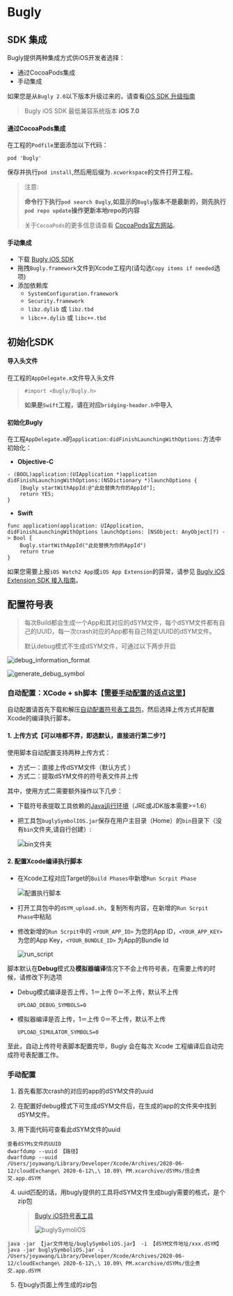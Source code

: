# Bugly

## SDK 集成

Bugly提供两种集成方式供iOS开发者选择：

- 通过CocoaPods集成
- 手动集成

如果您是从`Bugly 2.0`以下版本升级过来的，请查看[iOS SDK 升级指南](https://bugly.qq.com/docs/user-guide/upgrading-2.x-ios/)

> Bugly iOS SDK 最低兼容系统版本 **iOS 7.0**

#### 通过CocoaPods集成

在工程的`Podfile`里面添加以下代码：

```
pod 'Bugly'
```

保存并执行`pod install`,然后用后缀为`.xcworkspace`的文件打开工程。

> 注意:
>
> **命令行下执行`pod search Bugly`,如显示的`Bugly`版本不是最新的，则先执行`pod repo update`操作更新本地repo的内容**
>
> 关于`CocoaPods`的更多信息请查看 [CocoaPods官方网站](https://cocoapods.org/)。

#### 手动集成

- 下载 [Bugly iOS SDK](https://bugly.qq.com/docs/release-notes/release-ios-bugly/)
- 拖拽`Bugly.framework`文件到Xcode工程内(请勾选`Copy items if needed`选项)
- 添加依赖库
  - `SystemConfiguration.framework`
  - `Security.framework`
  - `libz.dylib` 或 `libz.tbd`
  - `libc++.dylib` 或 `libc++.tbd`

## 初始化SDK

#### 导入头文件

在工程的`AppDelegate.m`文件导入头文件

> ```
> #import <Bugly/Bugly.h>
> ```
>
> **如果是`Swift`工程，请在对应`bridging-header.h`中导入**

#### 初始化Bugly

在工程`AppDelegate.m`的`application:didFinishLaunchingWithOptions:`方法中初始化：

- **Objective-C**

```
- (BOOL)application:(UIApplication *)application didFinishLaunchingWithOptions:(NSDictionary *)launchOptions {
    [Bugly startWithAppId:@"此处替换为你的AppId"];
    return YES;
}
```

- **Swift**

```
func application(application: UIApplication, didFinishLaunchingWithOptions launchOptions: [NSObject: AnyObject]?) -> Bool {
    Bugly.startWithAppId("此处替换为你的AppId")
    return true
}
```

如果您需要上报`iOS Watch2 App`或`iOS App Extension`的异常，请参见 [Bugly iOS Extension SDK 接入指南](https://bugly.qq.com/docs/user-guide/instruction-manual-ios-app-extension/)。



## 配置符号表

> 每次Build都会生成一个App和其对应的dSYM文件，每个dSYM文件都有自己的UUID，每一次crash对应的App都有自己特定UUID的dSYM文件。
>
> 默认debug模式不生成dSYM文件，可通过以下两步开启

![debug_information_format](Bugly.ftd/debug_information_format.png)

![generate_debug_symbol](Bugly.ftd/generate_debug_symbol.png)









### 自动配置：XCode + sh脚本【[需要手动配置的话点这里](https://bugly.qq.com/docs/user-guide/symbol-configuration-ios/?v=20200312155538#xcode-sh)】

自动配置请首先下载和解压[自动配置符号表工具包](https://bugly.qq.com/v2/sdk?id=6ecfd28d-d8ea-4446-a9c8-13aed4a94f04)，然后选择上传方式并配置Xcode的编译执行脚本。

#### 1. 上传方式【可以啥都不弄，即选默认，直接进行第二步?】

使用脚本自动配置支持两种上传方式：

- 方式一：直接上传dSYM文件（默认方式 ）
- 方式二：提取dSYM文件的符号表文件并上传

其中，使用方式二需要额外操作以下几步：

- 下载符号表提取工具依赖的[Java运行环境](http://www.oracle.com/technetwork/java/javase/downloads/jdk8-downloads-2133151.html)（JRE或JDK版本需要>=1.6）

- 把工具包`buglySymbolIOS.jar`保存在用户主目录（Home）的`bin`目录下（没有`bin`文件夹,请自行创建）:

  ![bin文件夹](./Bugly.ftd/bin文件夹.png)

#### 2. 配置Xcode编译执行脚本

- 在Xcode工程对应Target的`Build Phases`中新增`Run Scrpit Phase`

  ![配置执行脚本](./Bugly.ftd/配置执行脚本.jpg)

- 打开工具包中的`dSYM_upload.sh`，复制所有内容，在新增的`Run Scrpit Phase`中粘贴

- 修改新增的`Run Scrpit`中的 `<YOUR_APP_ID>` 为您的App ID，`<YOUR_APP_KEY>`为您的App Key，`<YOUR_BUNDLE_ID>` 为App的Bundle Id

  ![run_script](./Bugly.ftd/run_script.jpg)

脚本默认在**Debug**模式及**模拟器编译**情况下不会上传符号表，在需要上传的时候，请修改下列选项

- Debug模式编译是否上传，1＝上传 0＝不上传，默认不上传

  `UPLOAD_DEBUG_SYMBOLS=0`

- 模拟器编译是否上传，1＝上传 0＝不上传，默认不上传

  `UPLOAD_SIMULATOR_SYMBOLS=0`

至此，自动上传符号表脚本配置完毕，Bugly 会在每次 Xcode 工程编译后自动完成符号表配置工作。



### 手动配置

1. 首先看那次crash的对应的app的dSYM文件的uuid
2. 在配置好debug模式下可生成dSYM文件后，在生成的app的文件夹中找到dSYM文件。

3. 用下面代码可查看此dSYM文件的uuid

```
查看dSYMs文件的UUID
dwarfdump --uuid 【路径】
dwarfdump --uuid /Users/joyawang/Library/Developer/Xcode/Archives/2020-06-12/cloudExchange\ 2020-6-12\,\ 10.09\ PM.xcarchive/dSYMs/信企贵交.app.dSYM
```

4. uuid匹配的话，用bugly提供的工具将dSYM文件生成bugly需要的格式，是个zip包

   > [Bugly iOS符号表工具](https://bugly.qq.com/v2/sdk?id=37f16cf0-2020-4e30-9e8d-0f7de59cfe94)
   >
   > ![buglySymoliOS](Bugly.ftd/buglySymoliOS.png)

```
java -jar 【jar文件地址/buglySymboliOS.jar】 -i 【dSYM文件地址/xxx.dSYM】
java -jar buglySymboliOS.jar -i /Users/joyawang/Library/Developer/Xcode/Archives/2020-06-12/cloudExchange\ 2020-6-12\,\ 10.09\ PM.xcarchive/dSYMs/信企贵交.app.dSYM
```

5. 在bugly页面上传生成的zip包